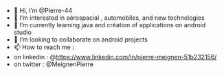 - 👋 Hi, I’m @Pierre-44
- 👀 I’m interested in aérospacial , automobiles, and new technologies 
- 🌱 I’m currently learning java and création of applications on android studio 
- 💞️ I’m looking to collaborate on android projects
- 📫 How to reach me :
- on linkedin : @https://www.linkedin.com/in/pierre-meignen-51b232156/ 
- on twitter : @MeignenPierre

<!---
Pierre-44/Pierre-44 is a ✨ special ✨ repository because its `README.md` (this file) appears on your GitHub profile.
You can click the Preview link to take a look at your changes.
--->
